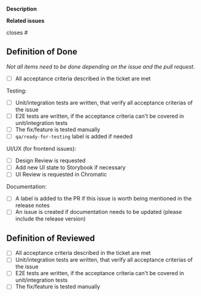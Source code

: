 **Description**

<!-- Please explain the changes you made here. -->

**Related issues**

<!-- Which issues are closed by this PR or are related -->

closes #

## Definition of Done

<!-- Please check the items that apply, before merging or (if possible) before requesting a review. -->

_Not all items need to be done depending on the issue and the pull request._

- [ ] All acceptance criteria described in the ticket are met

Testing:

- [ ] Unit/integration tests are written, that verify all acceptance criterias of the issue
- [ ] E2E tests are written, if the acceptance criteria can't be covered in unit/integration tests
- [ ] The fix/feature is tested manually
- [ ] `qa/ready-for-testing` label is added if needed

UI/UX (for frontend issues):

- [ ] Design Review is requested
- [ ] Add new UI state to Storybook if necessary
- [ ] UI Review is requested in Chromatic

Documentation:

- [ ] A label is added to the PR if this issue is worth being mentioned in the release notes
- [ ] An issue is created if documentation needs to be updated (please include the release version)

## Definition of Reviewed

<!-- As a reviewer please check the items that apply, during/after reviewing -->

- [ ] All acceptance criteria described in the ticket are met
- [ ] Unit/integration tests are written, that verify all acceptance criterias of the issue
- [ ] E2E tests are written, if the acceptance criteria can't be covered in unit/integration tests
- [ ] The fix/feature is tested manually

